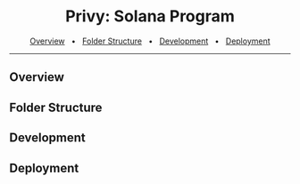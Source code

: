 
<div align="center">
  <h1>Privy: Solana Program</h1>
  <a href="#overview">Overview</a>
  <span>&nbsp;&nbsp;•&nbsp;&nbsp;</span>
  <a href="#repo-structure">Folder Structure</a>
  <span>&nbsp;&nbsp;•&nbsp;&nbsp;</span>
  <a href="#development">Development</a>
  <span>&nbsp;&nbsp;•&nbsp;&nbsp;</span>
  <a href="#deployment">Deployment</a>
  <br />
  <hr />
</div>

## Overview

## Folder Structure

## Development

## Deployment